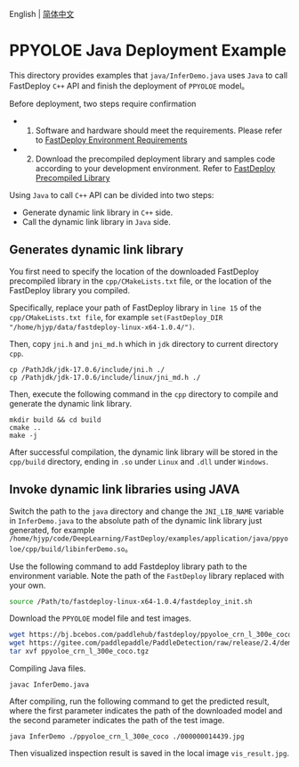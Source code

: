 English | [简体中文](README_CN.md)
# PPYOLOE Java Deployment Example

This directory provides examples that `java/InferDemo.java` uses `Java` to call FastDeploy `C++` API and finish the deployment of `PPYOLOE` model。


Before deployment, two steps require confirmation

- 1. Software and hardware should meet the requirements. Please refer to [FastDeploy Environment Requirements](../../../../../docs/en/build_and_install/download_prebuilt_libraries.md)
- 2.  Download the precompiled deployment library and samples code according to your development environment. Refer to [FastDeploy Precompiled Library](../../../../../docs/en/build_and_install/download_prebuilt_libraries.md)


Using `Java` to call `C++` API can be divided into two steps:
* Generate dynamic link library in `C++` side.
* Call the dynamic link library in `Java` side.

## Generates dynamic link library
You first need to specify the location of the downloaded FastDeploy precompiled library in the `cpp/CMakeLists.txt` file, or the location of the FastDeploy library you compiled.

Specifically, replace your path of FastDeploy library in `line 15` of the `cpp/CMakeLists.txt file`, for example `set(FastDeploy_DIR "/home/hjyp/data/fastdeploy-linux-x64-1.0.4/")`.

Then, copy `jni.h` and `jni_md.h` which in `jdk` directory to current directory `cpp`.
```shell
cp /PathJdk/jdk-17.0.6/include/jni.h ./
cp /Pathjdk/jdk-17.0.6/include/linux/jni_md.h ./
```

Then, execute the following command in the `cpp` directory to compile and generate the dynamic link library.
```shell
mkdir build && cd build
cmake ..
make -j
```
After successful compilation, the dynamic link library will be stored in the `cpp/build` directory, ending in `.so` under `Linux` and `.dll` under `Windows`.

## Invoke dynamic link libraries using JAVA
Switch the path to the `java` directory and change the `JNI_LIB_NAME` variable in `InferDemo.java` to the absolute path of the dynamic link library just generated, for example `/home/hjyp/code/DeepLearning/FastDeploy/examples/application/java/ppyoloe/cpp/build/libinferDemo.so`。

Use the following command to add Fastdeploy library path to the environment variable. Note the path of the `FastDeploy` library replaced with your own.

```bash
source /Path/to/fastdeploy-linux-x64-1.0.4/fastdeploy_init.sh
```
Download the `PPYOLOE` model file and test images.
```bash
wget https://bj.bcebos.com/paddlehub/fastdeploy/ppyoloe_crn_l_300e_coco.tgz
wget https://gitee.com/paddlepaddle/PaddleDetection/raw/release/2.4/demo/000000014439.jpg
tar xvf ppyoloe_crn_l_300e_coco.tgz
```

Compiling Java files.
```shell
javac InferDemo.java
```

After compiling, run the following command to get the predicted result, where the first parameter indicates the path of the downloaded model and the second parameter indicates the path of the test image.
```shell
java InferDemo ./ppyoloe_crn_l_300e_coco ./000000014439.jpg
```
Then visualized inspection result is saved in the local image `vis_result.jpg`.
